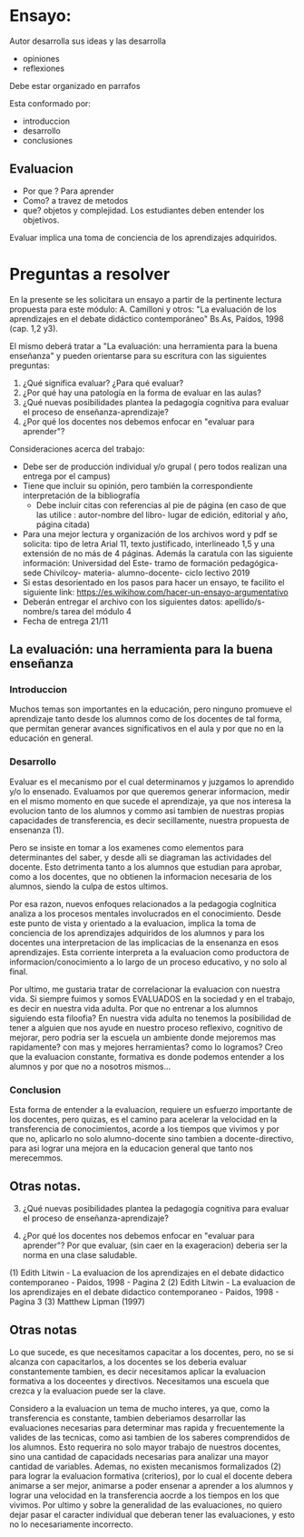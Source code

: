 # Ensayo:

Autor desarrolla sus ideas y las desarrolla
* opiniones
* reflexiones

Debe estar organizado en parrafos

Esta conformado por:
* introduccion
* desarrollo
* conclusiones

## Evaluacion

* Por que ? Para aprender
* Como? a travez de metodos 
* que? objetos y complejidad. Los estudiantes deben entender los objetivos.

Evaluar implica una toma de conciencia de los aprendizajes adquiridos.

# Preguntas a resolver

En la presente se les solicitara un ensayo a partir de la pertinente lectura propuesta para este módulo: A. Camilloni y otros: "La evaluación de los aprendizajes en el debate didáctico contemporáneo" Bs.As, Paídos, 1998 (cap. 1,2 y3).

El mismo deberá tratar a "La evaluación: una herramienta para la buena enseñanza" y pueden orientarse para su escritura con las siguientes preguntas:

1. ¿Qué significa evaluar? ¿Para qué evaluar?
2. ¿Por qué hay una patología en la forma de evaluar en las aulas?
3. ¿Qué nuevas posibilidades plantea la pedagogía cognitiva para evaluar el proceso de enseñanza-aprendizaje? 
4. ¿Por qué los docentes nos debemos enfocar en "evaluar para aprender"?

Consideraciones acerca del trabajo:

* Debe ser de producción individual y/o grupal ( pero todos realizan una entrega por el campus)
* Tiene que incluir su opinión, pero también la correspondiente interpretación de la bibliografía
    * Debe incluir citas con referencias al pie de página (en caso de que las utilice : autor-nombre del libro- lugar de edición, editorial 
y año, página citada)
* Para una mejor lectura y organización de los archivos word y pdf se solicita: tipo de letra Arial 11, texto justificado, interlineado 1,5 y una extensión de no más de 4 páginas. Además la caratula con las siguiente información: Universidad del Este- tramo de formación pedagógica- sede Chivilcoy- materia- alumno-docente-  ciclo lectivo 2019
* Si estas desorientado en los pasos para hacer un ensayo, te facilito el siguiente link: https://es.wikihow.com/hacer-un-ensayo-argumentativo
* Deberán entregar el archivo con los siguientes datos: apellido/s- nombre/s tarea del módulo 4
* Fecha de entrega 21/11 


## La evaluación: una herramienta para la buena enseñanza

### Introduccion 

Muchos temas son importantes en la educación, pero ninguno promueve el aprendizaje tanto desde los alumnos como de los docentes 
de tal forma, que permitan generar avances significativos en el aula y por que no en la educación en general.   

### Desarrollo

Evaluar es el mecanismo por el cual determinamos y juzgamos lo aprendido y/o lo ensenado. Evaluamos por que queremos generar
informacion, medir en el mismo momento en que sucede el aprendizaje, ya que nos interesa la evolucion tanto de los alumnos y commo asi 
tambien de nuestras propias capacidades de transferencia, es decir secillamente, nuestra propuesta de ensenanza (1).

Pero se insiste en tomar a los examenes como elementos para determinantes del saber, y desde alli se diagraman las actividades del docente.
Esto detrimenta tanto a los alumnos que estudian para aprobar, como a los docentes, que no obtienen la informacion necesaria de los
alumnos, siendo la culpa de estos ultimos. 

Por esa razon, nuevos  enfoques relacionados a la pedagogia coglnitica analiza a los procesos mentales involucrados en el conocimiento. 
Desde este punto de vista y orientado a la evaluacion, implica la toma de conciencia de los aprendizajes adquiridos de los alumnos y 
para los docentes una interpretacion de las implicacias de la ensenanza en esos aprendizajes. 
Esta corriente interpreta a la evaluacion como productora de informacion/conocimiento a lo largo de un proceso educativo, y no solo al final.

Por ultimo, me gustaria tratar de correlacionar la evaluacion con nuestra vida.
Si siempre fuimos y somos EVALUADOS en la sociedad y en el trabajo, es decir en nuestra vida adulta. Por que no entrenar a los alumnos siguiendo
esta filoofia?  En nuestra vida adulta no tenemos la posibilidad de tener a alguien que nos ayude en nuestro proceso reflexivo, cognitivo de mejorar, 
pero podria ser la escuela un ambiente donde mejoremos mas rapidamente? con mas y mejores herramientas? como lo logramos? 
Creo que la evaluacion constante, formativa es donde podemos entender a los alumnos y por que no a nosotros mismos...  

### Conclusion

Esta forma de entender a la evaluacion, requiere un esfuerzo importante de los docentes, pero quizas, es el camino para acelerar 
la velocidad en la transferencia de conocimientos, acorde a los tiempos que vivimos y por que no, aplicarlo no solo alumno-docente
sino tambien a docente-directivo, para asi lograr una mejora en la educacion general que tanto nos merecemmos.
   
      
## Otras notas.
   

3. ¿Qué nuevas posibilidades plantea la pedagogía cognitiva para evaluar el proceso de enseñanza-aprendizaje? 

4. ¿Por qué los docentes nos debemos enfocar en "evaluar para aprender"?
Por que evaluar, (sin caer en la exageracion) deberia ser la norma en una clase saludable.
  

(1) Edith Litwin - La evaluacion  de los aprendizajes en el debate didactico contemporaneo - Paidos, 1998 - Pagina 2
(2) Edith Litwin - La evaluacion  de los aprendizajes en el debate didactico contemporaneo - Paidos, 1998 - Pagina 3
(3) Matthew Lipman (1997) 


## Otras notas
Lo que sucede, es  que necesitamos capacitar a los docentes, pero, no se si alcanza con capacitarlos, a los docentes se los deberia 
evaluar constantemente tambien, es decir necesitamos aplicar la evaluacion formativa a los doceentes y directivos.
Necesitamos una escuela que crezca y la evaluacion puede ser la clave. 

Considero a la evaluacion un tema de mucho interes, ya que, como la transferencia es constante, tambien deberiamos desarrollar
las evaluaciones necesarias para determinar mas rapida y frecuentemente la valides de las tecnicas, como asi tambien de los
saberes comprendidos de los alumnos. Esto requerira no solo mayor trabajo de nuestros docentes, sino una cantidad de capacidads
necesarias para analizar una mayor cantidad de variables. Ademas, no existen mecanismos formalizados (2) para lograr la evaluacion
formativa (criterios), por lo cual el docente debera animarse a ser mejor, animarse a poder ensenar a aprender a los alumnos y lograr
una velocidad en la transferencia aocrde a los tiempos en los que vivimos. Por ultimo y sobre la generalidad de las evaluaciones,
no quiero dejar pasar el caracter individual que deberan tener las evaluaciones, y esto no lo necesariamente incorrecto. 
